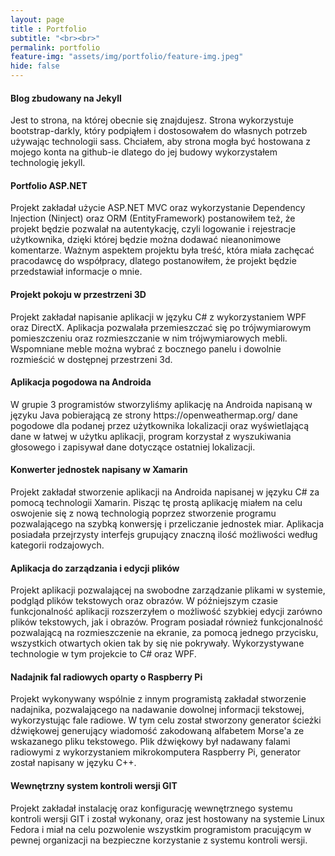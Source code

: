 ```yaml
--- 
layout: page 
title : Portfolio 
subtitle: "<br><br>"
permalink: portfolio
feature-img: "assets/img/portfolio/feature-img.jpeg"
hide: false
---
```

<div>
 <div id="accordion">
 <div class="fancy-collapse-panel card">
    <div class="card-header" id="headingOne">
      <div class="mb-0">
        <a class="text-success" data-toggle="collapse" data-target="#collapseOne" aria-expanded="true" aria-controls="collapseOne"><h4>
          Blog zbudowany na Jekyll
        </h4></a>
      </div>
    </div>
    <div id="collapseOne" class="collapse show" aria-labelledby="headingOne" data-parent="#accordion">
      <div class="fancy-collapse-panel card-body">
        Jest to strona, na której obecnie się znajdujesz. Strona wykorzystuje bootstrap-darkly, który podpiąłem i dostosowałem do własnych potrzeb używając technologii sass. Chciałem, aby strona mogła być hostowana z mojego konta na github-ie dlatego do jej budowy wykorzystałem technologię jekyll.
      </div>
    </div>
  </div>
  <div class="fancy-collapse-panel card">
    <div class="card-header" id="headingOne">
      <div class="mb-0">
        <a class="collapsed text-success" data-toggle="collapse" data-target="#collapseOne" aria-expanded="true" aria-controls="collapseOne"><h4>
          Portfolio ASP.NET
        </h4></a>
      </div>
    </div>
    <div id="collapseOne" class="collapse" aria-labelledby="headingOne" data-parent="#accordion">
      <div class="fancy-collapse-panel card-body">
        Projekt zakładał użycie ASP.NET MVC oraz wykorzystanie Dependency Injection (Ninject) oraz ORM (EntityFramework) postanowiłem też, że projekt będzie pozwalał na autentykację, czyli logowanie i rejestracje użytkownika, dzięki której będzie można dodawać nieanonimowe komentarze. Ważnym aspektem projektu była treść, która miała zachęcać pracodawcę do współpracy, dlatego postanowiłem, że projekt będzie przedstawiał informacje o mnie.
      </div>
    </div>
  </div>
  <div class="fancy-collapse-panel card">
    <div class="card-header" id="headingTwo">
      <div class="mb-0">
        <a class="collapsed text-success" data-toggle="collapse" data-target="#collapseTwo" aria-expanded="false" aria-controls="collapseTwo"><h4>
          Projekt pokoju w przestrzeni 3D
        </h4></a>
      </div>
    </div>
    <div id="collapseTwo" class="collapse" aria-labelledby="headingTwo" data-parent="#accordion">
      <div class="fancy-collapse-panel card-body">
        Projekt zakładał napisanie aplikacji w języku C# z wykorzystaniem WPF oraz DirectX. Aplikacja pozwalała przemieszczać się po trójwymiarowym pomieszczeniu oraz rozmieszczanie w nim trójwymiarowych mebli. Wspomniane meble można wybrać z bocznego panelu i dowolnie rozmieścić w dostępnej przestrzeni 3d.
      </div>
    </div>
  </div>
  <div class="fancy-collapse-panel card">
    <div class="card-header" id="headingThree">
      <div class="mb-0">
        <a class="collapsed text-success" data-toggle="collapse" data-target="#collapseThree" aria-expanded="false" aria-controls="collapseThree"><h4>
          Aplikacja pogodowa na Androida
        </h4></a>
      </div>
    </div>
    <div id="collapseThree" class="collapse" aria-labelledby="headingThree" data-parent="#accordion">
      <div class="fancy-collapse-panel card-body">
        W grupie 3 programistów stworzyliśmy aplikację na Androida napisaną w języku Java pobierającą ze strony https://openweathermap.org/ dane pogodowe dla podanej przez użytkownika lokalizacji oraz wyświetlającą dane w łatwej w użytku aplikacji, program korzystał z wyszukiwania głosowego i zapisywał dane dotyczące ostatniej lokalizacji.
      </div>
    </div>
  </div>
  <div class="fancy-collapse-panel card">
    <div class="card-header" id="headingFour">
      <div class="mb-0">
        <a class="collapsed text-success" data-toggle="collapse" data-target="#collapseFour" aria-expanded="false" aria-controls="collapseFour"><h4>
          Konwerter jednostek napisany w Xamarin
        </h4></a>
      </div>
    </div>
    <div id="collapseFour" class="collapse" aria-labelledby="headingFour" data-parent="#accordion">
      <div class="fancy-collapse-panel card-body">
        Projekt zakładał stworzenie aplikacji na Androida napisanej w języku C# za pomocą technologii Xamarin. Pisząc tę prostą aplikację miałem na celu oswojenie się z nową technologią poprzez stworzenie programu pozwalającego na szybką konwersję i przeliczanie jednostek miar. Aplikacja posiadała przejrzysty interfejs grupujący znaczną ilość możliwości według kategorii rodzajowych.
      </div>
    </div>
  </div>
  <div class="fancy-collapse-panel card">
    <div class="card-header" id="headingFive">
      <div class="mb-0">
        <a class="collapsed text-success" data-toggle="collapse" data-target="#collapseFive" aria-expanded="false" aria-controls="collapseFive"><h4>
          Aplikacja do zarządzania i edycji plików
        </h4></a>
      </div>
    </div>
    <div id="collapseFive" class="collapse" aria-labelledby="headingFive" data-parent="#accordion">
      <div class="fancy-collapse-panel card-body">
        Projekt aplikacji pozwalającej na swobodne zarządzanie plikami w systemie, podgląd plików tekstowych oraz obrazów. W późniejszym czasie funkcjonalność aplikacji rozszerzyłem o możliwość szybkiej edycji zarówno plików tekstowych, jak i obrazów. Program posiadał również funkcjonalność pozwalającą na rozmieszczenie na ekranie, za pomocą jednego przycisku, wszystkich otwartych okien tak by się nie pokrywały. Wykorzystywane technologie w tym projekcie to C# oraz WPF.
      </div>
    </div>
  </div>
  <div class="fancy-collapse-panel card">
    <div class="card-header" id="headingSix">
      <div class="mb-0">
        <a class="collapsed text-success" data-toggle="collapse" data-target="#collapseSix" aria-expanded="false" aria-controls="collapseSix"><h4>
          Nadajnik fal radiowych oparty o Raspberry Pi
        </h4></a>
      </div>
    </div>
    <div id="collapseSix" class="collapse" aria-labelledby="headingSix" data-parent="#accordion">
      <div class="fancy-collapse-panel card-body">
        Projekt wykonywany wspólnie z innym programistą zakładał stworzenie nadajnika, pozwalającego na nadawanie dowolnej informacji tekstowej, wykorzystując fale radiowe. W tym celu został stworzony generator ścieżki dźwiękowej generujący wiadomość zakodowaną alfabetem Morse'a ze wskazanego pliku tekstowego. Plik dźwiękowy był nadawany falami radiowymi z wykorzystaniem mikrokomputera Raspberry Pi, generator został napisany w języku C++.
      </div>
    </div>
  </div>
  <div class="fancy-collapse-panel card">
    <div class="card-header" id="headingSeven">
      <div class="">
        <a class="collapsed text-success" data-toggle="collapse" data-target="#collapseSeven" aria-expanded="false" aria-controls="collapseSeven"><h4>
          Wewnętrzny system kontroli wersji GIT
        </h4></a>
      </div>
    </div>
    <div id="collapseSeven" class="collapse" aria-labelledby="headingSeven" data-parent="#accordion">
      <div class="fancy-collapse-panel card-body">
        Projekt zakładał instalację oraz konfigurację wewnętrznego systemu kontroli wersji GIT i został wykonany, oraz jest hostowany na systemie Linux Fedora i miał na celu pozwolenie wszystkim programistom pracującym w pewnej organizacji na bezpieczne korzystanie z systemu kontroli wersji.
      </div>
    </div>
  </div>
</div>
   